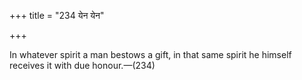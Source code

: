 +++
title = "234 येन येन"

+++

In whatever spirit a man bestows a gift, in that same spirit he himself receives it with due honour.—(234)